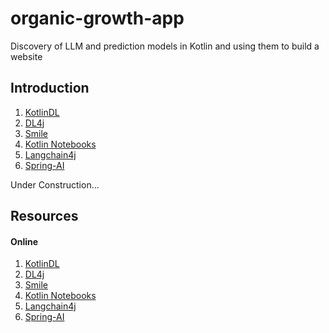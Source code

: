 # organic-growth-app

Discovery of LLM and prediction models in Kotlin and using them to build a website

## Introduction

1. [KotlinDL](https://github.com/Kotlin/kotlindl)
2. [DL4j](https://deeplearning4j.konduit.ai/)
3. [Smile](https://haifengl.github.io/)
4. [Kotlin Notebooks](https://kotlinlang.org/docs/kotlin-notebook-overview.html)
5. [Langchain4j](https://github.com/langchain4j/langchain4j)
6. [Spring-AI](https://spring.io/projects/spring-ai)


Under Construction...

## Resources

#### Online

1. [KotlinDL](https://github.com/Kotlin/kotlindl)
2. [DL4j](https://deeplearning4j.konduit.ai/)
3. [Smile](https://haifengl.github.io/)
4. [Kotlin Notebooks](https://kotlinlang.org/docs/kotlin-notebook-overview.html)
5. [Langchain4j](https://github.com/langchain4j/langchain4j)
6. [Spring-AI](https://spring.io/projects/spring-ai)
